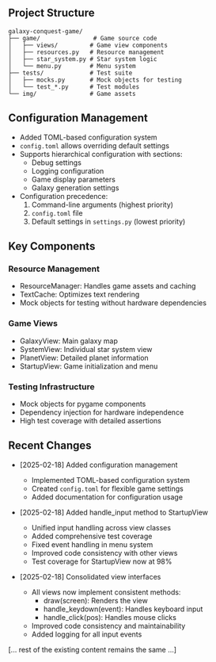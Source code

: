 ## Project Structure
```
galaxy-conquest-game/
├── game/               # Game source code
│   ├── views/         # Game view components
│   ├── resources.py   # Resource management
│   ├── star_system.py # Star system logic
│   └── menu.py        # Menu system
├── tests/             # Test suite
│   ├── mocks.py       # Mock objects for testing
│   └── test_*.py      # Test modules
└── img/               # Game assets
```

## Configuration Management
- Added TOML-based configuration system
- `config.toml` allows overriding default settings
- Supports hierarchical configuration with sections:
  * Debug settings
  * Logging configuration
  * Game display parameters
  * Galaxy generation settings
- Configuration precedence:
  1. Command-line arguments (highest priority)
  2. `config.toml` file
  3. Default settings in `settings.py` (lowest priority)

## Key Components

### Resource Management
- ResourceManager: Handles game assets and caching
- TextCache: Optimizes text rendering
- Mock objects for testing without hardware dependencies

### Game Views
- GalaxyView: Main galaxy map
- SystemView: Individual star system view
- PlanetView: Detailed planet information
- StartupView: Game initialization and menu

### Testing Infrastructure
- Mock objects for pygame components
- Dependency injection for hardware independence
- High test coverage with detailed assertions

## Recent Changes
- [2025-02-18] Added configuration management
  - Implemented TOML-based configuration system
  - Created `config.toml` for flexible game settings
  - Added documentation for configuration usage

- [2025-02-18] Added handle_input method to StartupView
  - Unified input handling across view classes
  - Added comprehensive test coverage
  - Fixed event handling in menu system
  - Improved code consistency with other views
  - Test coverage for StartupView now at 98%

- [2025-02-18] Consolidated view interfaces
  - All views now implement consistent methods:
    - draw(screen): Renders the view
    - handle_keydown(event): Handles keyboard input
    - handle_click(pos): Handles mouse clicks
  - Improved code consistency and maintainability
  - Added logging for all input events

[... rest of the existing content remains the same ...]
